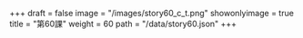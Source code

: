 +++
draft = false 
image = "/images/story60_c_t.png" 
showonlyimage = true 
title = "第60課" 
weight = 60 
path = "/data/story60.json" 
+++
